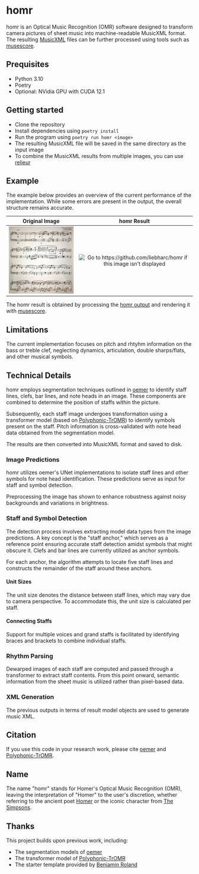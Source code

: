 # homr

homr is an Optical Music Recognition (OMR) software designed to transform camera pictures of sheet music into machine-readable MusicXML format. The resulting [MusicXML](https://www.w3.org/2021/06/musicxml40/) files can be further processed using tools such as [musescore](https://musescore.com/).

## Prequisites

- Python 3.10
- Poetry
- Optional: NVidia GPU with CUDA 12.1

## Getting started

- Clone the repository
- Install dependencies using `poetry install`
- Run the program using `poetry run homr <image>`
- The resulting MusicXML file will be saved in the same directory as the input image
- To combine the MusicXML results from multiple images, you can use [relieur](https://github.com/papoteur-mga/relieur)

## Example

The example below provides an overview of the current performance of the implementation. While some errors are present in the output, the overall structure remains accurate.

|                                          Original Image                                           |                                                                               homr Result                                                                                |
| :-----------------------------------------------------------------------------------------------: | :----------------------------------------------------------------------------------------------------------------------------------------------------------------------: |
| <img src="https://github.com/BreezeWhite/oemer/blob/main/figures/tabi.jpg?raw=true" width="400" > | <img src="https://github.com/liebharc/homr/blob/main/figures/tabi.svg?raw=true" alt="Go to https://github.com/liebharc/homr if this image isn't displayed" width="400" > |

The homr result is obtained by processing the [homr output](figures/tabi.musicxml) and rendering it with [musescore](https://musescore.com/).

## Limitations

The current implementation focuses on pitch and rhtyhm information on the bass or treble clef, neglecting dynamics, articulation, double sharps/flats, and other musical symbols.

## Technical Details

homr employs segmentation techniques outlined in [oemer](https://github.com/BreezeWhite/oemer) to identify staff lines, clefs, bar lines, and note heads in an image. These components are combined to determine the position of staffs within the picture.

Subsequently, each staff image undergoes transformation using a transformer model (based on [Polyphonic-TrOMR](https://github.com/NetEase/Polyphonic-TrOMR)) to identify symbols present on the staff. Pitch information is cross-validated with note head data obtained from the segmentation model.

The results are then converted into MusicXML format and saved to disk.

### Image Predictions

homr utilizes oemer's UNet implementations to isolate staff lines and other symbols for note head identification. These predictions serve as input for staff and symbol detection.

Preprocessing the image has shown to enhance robustness against noisy backgrounds and variations in brightness.

### Staff and Symbol Detection

The detection process involves extracting model data types from the image predictions. A key concept is the "staff anchor," which serves as a reference point ensuring accurate staff detection amidst symbols that might obscure it. Clefs and bar lines are currently utilized as anchor symbols.

For each anchor, the algorithm attempts to locate five staff lines and constructs the remainder of the staff around these anchors.

#### Unit Sizes

The unit size denotes the distance between staff lines, which may vary due to camera perspective. To accommodate this, the unit size is calculated per staff.

#### Connecting Staffs

Support for multiple voices and grand staffs is facilitated by identifying braces and brackets to combine individual staffs.

### Rhythm Parsing

Dewarped images of each staff are computed and passed through a transformer to extract staff contents. From this point onward, semantic information from the sheet music is utilized rather than pixel-based data.

### XML Generation

The previous outputs in terms of result model objects are used to generate music XML.

## Citation

If you use this code in your research work, please cite [oemer](https://github.com/BreezeWhite/oemer) and [Polyphonic-TrOMR](https://github.com/NetEase/Polyphonic-TrOMR).

## Name

The name "homr" stands for Homer's Optical Music Recognition (OMR), leaving the interpretation of "Homer" to the user's discretion, whether referring to the ancient poet [Homer](https://en.wikipedia.org/wiki/Homer) or the iconic character from [The Simpsons](https://en.wikipedia.org/wiki/The_Simpsons).

## Thanks

This project builds upon previous work, including:

- The segmentation models of [oemer](https://github.com/BreezeWhite/oemer)
- The transformer model of [Polyphonic-TrOMR](https://github.com/NetEase/Polyphonic-TrOMR)
- The starter template provided by [Benjamin Roland](https://github.com/Parici75/python-poetry-bootstrap)
